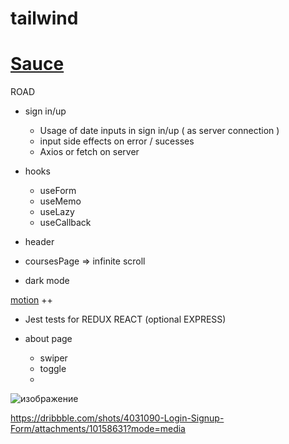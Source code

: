 # tailwind

# [ Sauce ](https://www.frontendmentor.io/)

 ROAD
 
   - sign in/up
       - Usage of date inputs in sign in/up ( as server connection )
       - input side effects on error / sucesses
       - Axios or fetch on server

   - hooks 
      - useForm
      - useMemo
      - useLazy
      - useCallback
   
  - header
  
  - coursesPage => infinite scroll 
  
  - dark mode

[motion](https://www.youtube.com/watch?v=FdrEjwymzdY)  ++
  - Jest tests for REDUX REACT (optional EXPRESS)
 
 
 - about page
     - swiper
     - toggle
     - 
![изображение](https://user-images.githubusercontent.com/31801595/162470330-d375d6b9-1b74-4069-96e1-b4734fcd68b8.png)

https://dribbble.com/shots/4031090-Login-Signup-Form/attachments/10158631?mode=media

